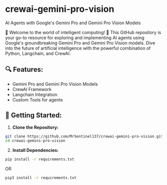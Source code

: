 # crewai-gemini-pro-vision
AI Agents with Google's Gemini Pro and Gemini Pro Vision Models

🤖 Welcome to the world of intelligent computing! 🚀 This GitHub repository is your go-to resource for exploring and implementing AI agents using Google's groundbreaking Gemini Pro and Gemini Pro Vision models. Dive into the future of artificial intelligence with the powerful combination of Python, Langchain, and CrewAI.

## 🔍 Features:
* Gemini Pro and Gemini Pro Vision Models
* CrewAI Framework
* Langchain Integration
* Custom Tools for agents

## 🚀 Getting Started:

1. **Clone the Repository:**
```bash
git clone https://github.com/MrSentinel137/crewai-gemini-pro-vision.git
cd crewai-gemini-pro-vision
```

2. **Install Dependencies:**
```bash
pip install -r requirements.txt
```
 OR

```bash
pip3 install -r requirements.txt
```
